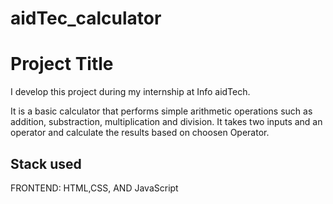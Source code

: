 # aidTec_calculator
# Project Title
I develop this project during my internship at Info aidTech.

It is a basic calculator that performs simple arithmetic operations such as addition, substraction, multiplication and division. It takes two inputs and an operator and calculate the results based on choosen Operator.


## Stack used
FRONTEND: HTML,CSS, AND JavaScript
